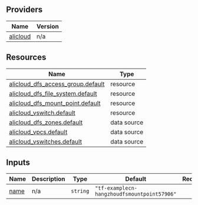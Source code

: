 <!-- BEGIN_TF_DOCS -->
## Providers

| Name | Version |
|------|---------|
| <a name="provider_alicloud"></a> [alicloud](#provider\_alicloud) | n/a |

## Resources

| Name | Type |
|------|------|
| [alicloud_dfs_access_group.default](https://registry.terraform.io/providers/hashicorp/alicloud/latest/docs/resources/dfs_access_group) | resource |
| [alicloud_dfs_file_system.default](https://registry.terraform.io/providers/hashicorp/alicloud/latest/docs/resources/dfs_file_system) | resource |
| [alicloud_dfs_mount_point.default](https://registry.terraform.io/providers/hashicorp/alicloud/latest/docs/resources/dfs_mount_point) | resource |
| [alicloud_vswitch.default](https://registry.terraform.io/providers/hashicorp/alicloud/latest/docs/resources/vswitch) | resource |
| [alicloud_dfs_zones.default](https://registry.terraform.io/providers/hashicorp/alicloud/latest/docs/data-sources/dfs_zones) | data source |
| [alicloud_vpcs.default](https://registry.terraform.io/providers/hashicorp/alicloud/latest/docs/data-sources/vpcs) | data source |
| [alicloud_vswitches.default](https://registry.terraform.io/providers/hashicorp/alicloud/latest/docs/data-sources/vswitches) | data source |

## Inputs

| Name | Description | Type | Default | Required |
|------|-------------|------|---------|:--------:|
| <a name="input_name"></a> [name](#input\_name) | n/a | `string` | `"tf-examplecn-hangzhoudfsmountpoint57906"` | no |
<!-- END_TF_DOCS -->    